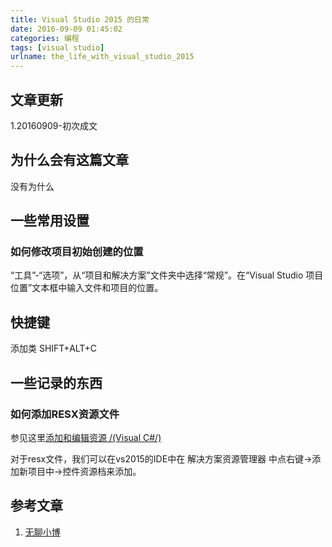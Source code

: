 ```yaml
---
title: Visual Studio 2015 的日常
date: 2016-09-09 01:45:02
categories: 编程
tags: [visual studio]
urlname: the_life_with_visual_studio_2015
---
```


## 文章更新

1.20160909-初次成文

## 为什么会有这篇文章

没有为什么<!-- more -->

## 一些常用设置

### 如何修改项目初始创建的位置

“工具”-“选项”，从“项目和解决方案”文件夹中选择“常规”。在“Visual Studio 项目位置”文本框中输入文件和项目的位置。

## 快捷键

添加类 SHIFT+ALT+C

## 一些记录的东西

### 如何添加RESX资源文件

参见这里[添加和编辑资源 /(Visual C#/)](https://msdn.microsoft.com/zh-cn/library/7k989cfy(v=vs.90).aspx)

对于resx文件，我们可以在vs2015的IDE中在 解决方案资源管理器 中点右键->添加新项目中->控件资源档来添加。

## 参考文章

1. [无聊小博](http://www.wuliaole.com/post/the_life_with_visual_studio_2015)

